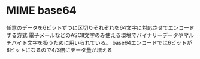 # MIME base64
任意のデータを6ビットずつに区切りそれぞれを64文字に対応させてエンコードする方式
電子メールなどのASCII文字のみ使える環境でバイナリーデータやマルチバイト文字を扱うために用いられている。
base64エンコードでは6ビットが8ビットになるので4/3倍にデータ量が増える